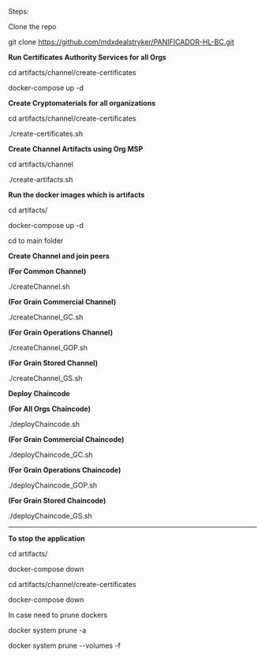 Steps:

Clone the repo

git clone https://github.com/mdxdealstryker/PANIFICADOR-HL-BC.git

**Run Certificates Authority Services for all Orgs**

cd artifacts/channel/create-certificates

docker-compose up -d

**Create Cryptomaterials for all organizations**

cd artifacts/channel/create-certificates

./create-certificates.sh 

**Create Channel Artifacts using Org MSP**

cd artifacts/channel

./create-artifacts.sh 

**Run the docker images which is artifacts**

cd artifacts/

docker-compose up -d

cd to main folder

**Create Channel and join peers**

**(For Common Channel)**

./createChannel.sh   

**(For Grain Commercial Channel)**

./createChannel_GC.sh      

**(For Grain Operations Channel)**
 
./createChannel_GOP.sh    

**(For Grain Stored Channel)**

./createChannel_GS.sh      

**Deploy Chaincode**

**(For All Orgs Chaincode)**

./deployChaincode.sh             

**(For Grain Commercial Chaincode)**

./deployChaincode_GC.sh          

**(For Grain  Operations Chaincode)**

./deployChaincode_GOP.sh         

**(For Grain  Stored  Chaincode)**
 
./deployChaincode_GS.sh         

----------
**To stop the application**

cd artifacts/

docker-compose down

cd artifacts/channel/create-certificates

docker-compose down

In case need to prune dockers

docker system prune -a

docker system prune --volumes -f






